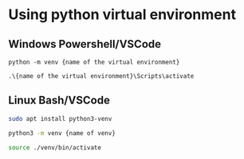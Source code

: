 # Using python virtual environment

## Windows Powershell/VSCode

```
python -m venv {name of the virtual environment}
```

```
.\{name of the virtual environment}\Scripts\activate
```
## Linux Bash/VSCode
```sh
sudo apt install python3-venv
```
```sh
python3 -m venv {name of venv}
```
```sh
source ./venv/bin/activate
```

